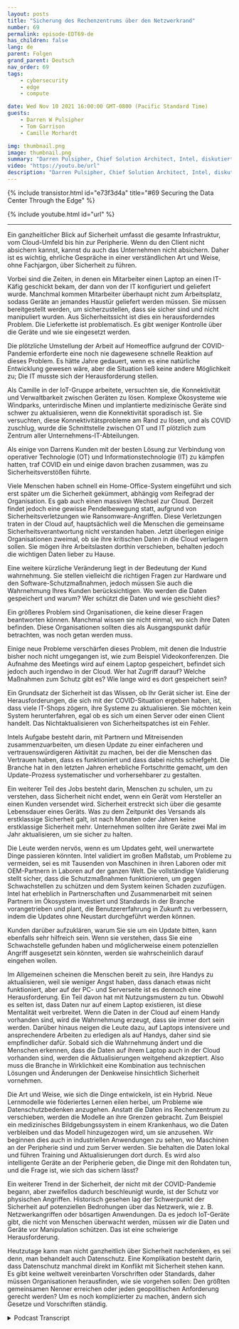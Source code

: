 ```yaml
---
layout: posts
title: "Sicherung des Rechenzentrums über den Netzwerkrand"
number: 69
permalink: episode-EDT69-de
has_children: false
lang: de
parent: Folgen
grand_parent: Deutsch
nav_order: 69
tags:
    - cybersecurity
    - edge
    - compute

date: Wed Nov 10 2021 16:00:00 GMT-0800 (Pacific Standard Time)
guests:
    - Darren W Pulsipher
    - Tom Garrison
    - Camille Morhardt

img: thumbnail.png
image: thumbnail.png
summary: "Darren Pulsipher, Chief Solution Architect, Intel, diskutiert zusammen mit seinen Kollegen von Intel und Podcast-Moderatoren Tom Garrison, VP of Client Security, und Camille Morhardt, Director of Security Innovation and Communication, die Sicherung des Rechenzentrums über den Edge-Bereich."
video: "https://youtu.be/url"
description: "Darren Pulsipher, Chief Solution Architect, Intel, diskutiert zusammen mit seinen Kollegen von Intel und Podcast-Moderatoren Tom Garrison, VP of Client Security, und Camille Morhardt, Director of Security Innovation and Communication, die Sicherung des Rechenzentrums über den Edge-Bereich."
---
```


<div>
{% include transistor.html id="e73f3d4a" title="#69 Securing the Data Center Through the Edge" %}

{% include youtube.html id="url" %}
</div>

---

Ein ganzheitlicher Blick auf Sicherheit umfasst die gesamte Infrastruktur, vom Cloud-Umfeld bis hin zur Peripherie. Wenn du den Client nicht absichern kannst, kannst du auch das Unternehmen nicht absichern. Daher ist es wichtig, ehrliche Gespräche in einer verständlichen Art und Weise, ohne Fachjargon, über Sicherheit zu führen.

Vorbei sind die Zeiten, in denen ein Mitarbeiter einen Laptop an einen IT-Käfig geschickt bekam, der dann von der IT konfiguriert und geliefert wurde. Manchmal kommen Mitarbeiter überhaupt nicht zum Arbeitsplatz, sodass Geräte an jemandes Haustür geliefert werden müssen. Sie müssen bereitgestellt werden, um sicherzustellen, dass sie sicher sind und nicht manipuliert wurden. Aus Sicherheitssicht ist dies ein herausforderndes Problem. Die Lieferkette ist problematisch. Es gibt weniger Kontrolle über die Geräte und wie sie eingesetzt werden.

Die plötzliche Umstellung der Arbeit auf Homeoffice aufgrund der COVID-Pandemie erforderte eine noch nie dagewesene schnelle Reaktion auf dieses Problem. Es hätte Jahre gedauert, wenn es eine natürliche Entwicklung gewesen wäre, aber die Situation ließ keine andere Möglichkeit zu; Die IT musste sich der Herausforderung stellen.

Als Camille in der IoT-Gruppe arbeitete, versuchten sie, die Konnektivität und Verwaltbarkeit zwischen Geräten zu lösen. Komplexe Ökosysteme wie Windparks, unterirdische Minen und implantierte medizinische Geräte sind schwer zu aktualisieren, wenn die Konnektivität sporadisch ist. Sie versuchten, diese Konnektivitätsprobleme am Rand zu lösen, und als COVID zuschlug, wurde die Schnittstelle zwischen OT und IT plötzlich zum Zentrum aller Unternehmens-IT-Abteilungen.

Als einige von Darrens Kunden mit der besten Lösung zur Verbindung von operativer Technologie (OT) und Informationstechnologie (IT) zu kämpfen hatten, traf COVID ein und einige davon brachen zusammen, was zu Sicherheitsverstößen führte.

Viele Menschen haben schnell ein Home-Office-System eingeführt und sich erst später um die Sicherheit gekümmert, abhängig vom Reifegrad der Organisation. Es gab auch einen massiven Wechsel zur Cloud. Derzeit findet jedoch eine gewisse Pendelbewegung statt, aufgrund von Sicherheitsverletzungen wie Ransomware-Angriffen. Diese Verletzungen traten in der Cloud auf, hauptsächlich weil die Menschen die gemeinsame Sicherheitsverantwortung nicht verstanden haben. Jetzt überlegen einige Organisationen zweimal, ob sie ihre kritischen Daten in die Cloud verlagern sollen. Sie mögen ihre Arbeitslasten dorthin verschieben, behalten jedoch die wichtigen Daten lieber zu Hause.

Eine weitere kürzliche Veränderung liegt in der Bedeutung der Kund wahrnehmung. Sie stellen vielleicht die richtigen Fragen zur Hardware und den Software-Schutzmaßnahmen, jedoch müssen Sie auch die Wahrnehmung Ihres Kunden berücksichtigen. Wo werden die Daten gespeichert und warum? Wer schützt die Daten und wie geschieht dies?

Ein größeres Problem sind Organisationen, die keine dieser Fragen beantworten können. Manchmal wissen sie nicht einmal, wo sich ihre Daten befinden. Diese Organisationen sollten dies als Ausgangspunkt dafür betrachten, was noch getan werden muss.

Einige neue Probleme verschärfen dieses Problem, mit denen die Industrie bisher noch nicht umgegangen ist, wie zum Beispiel Videokonferenzen. Die Aufnahme des Meetings wird auf einem Laptop gespeichert, befindet sich jedoch auch irgendwo in der Cloud. Wer hat Zugriff darauf? Welche Maßnahmen zum Schutz gibt es? Wie lange wird es dort gespeichert sein?

Ein Grundsatz der Sicherheit ist das Wissen, ob Ihr Gerät sicher ist. Eine der Herausforderungen, die sich mit der COVID-Situation ergeben haben, ist, dass viele IT-Shops zögern, ihre Systeme zu aktualisieren. Sie möchten kein System herunterfahren, egal ob es sich um einen Server oder einen Client handelt. Das Nichtaktualisieren von Sicherheitspatches ist ein Fehler.

Intels Aufgabe besteht darin, mit Partnern und Mitreisenden zusammenzuarbeiten, um diesen Update zu einer einfacheren und vertrauenswürdigeren Aktivität zu machen, bei der die Menschen das Vertrauen haben, dass es funktioniert und dass dabei nichts schiefgeht. Die Branche hat in den letzten Jahren erhebliche Fortschritte gemacht, um den Update-Prozess systematischer und vorhersehbarer zu gestalten.

Ein weiterer Teil des Jobs besteht darin, Menschen zu schulen, um zu verstehen, dass Sicherheit nicht endet, wenn ein Gerät vom Hersteller an einen Kunden versendet wird. Sicherheit erstreckt sich über die gesamte Lebensdauer eines Geräts. Was zu dem Zeitpunkt des Versands als erstklassige Sicherheit galt, ist nach Monaten oder Jahren keine erstklassige Sicherheit mehr. Unternehmen sollten ihre Geräte zwei Mal im Jahr aktualisieren, um sie sicher zu halten.

Die Leute werden nervös, wenn es um Updates geht, weil unerwartete Dinge passieren könnten. Intel validiert im großen Maßstab, um Probleme zu vermeiden, sei es mit Tausenden von Maschinen in ihren Laboren oder mit OEM-Partnern in Laboren auf der ganzen Welt. Die vollständige Validierung stellt sicher, dass die Schutzmaßnahmen funktionieren, um gegen Schwachstellen zu schützen und dem System keinen Schaden zuzufügen. Intel hat erheblich in Partnerschaften und Zusammenarbeit mit seinen Partnern im Ökosystem investiert und Standards in der Branche vorangetrieben und plant, die Benutzererfahrung in Zukunft zu verbessern, indem die Updates ohne Neustart durchgeführt werden können.

Kunden darüber aufzuklären, warum Sie sie um ein Update bitten, kann ebenfalls sehr hilfreich sein. Wenn sie verstehen, dass Sie eine Schwachstelle gefunden haben und möglicherweise einem potenziellen Angriff ausgesetzt sein könnten, werden sie wahrscheinlich darauf eingehen wollen.

Im Allgemeinen scheinen die Menschen bereit zu sein, ihre Handys zu aktualisieren, weil sie weniger Angst haben, dass danach etwas nicht funktioniert, aber auf der PC- und Serverseite ist es dennoch eine Herausforderung. Ein Teil davon hat mit Nutzungsmustern zu tun. Obwohl es selten ist, dass Daten nur auf einem Laptop existieren, ist diese Mentalität weit verbreitet. Wenn die Daten in der Cloud auf einem Handy vorhanden sind, wird die Wahrnehmung erzeugt, dass sie immer dort sein werden. Darüber hinaus neigen die Leute dazu, auf Laptops intensivere und ansprechendere Arbeiten zu erledigen als auf Handys, daher sind sie empfindlicher dafür. Sobald sich die Wahrnehmung ändert und die Menschen erkennen, dass die Daten auf ihrem Laptop auch in der Cloud vorhanden sind, werden die Aktualisierungen weitgehend akzeptiert. Also muss die Branche in Wirklichkeit eine Kombination aus technischen Lösungen und Änderungen der Denkweise hinsichtlich Sicherheit vornehmen.

Die Art und Weise, wie sich die Dinge entwickeln, ist ein Hybrid. Neue Lernmodelle wie föderiertes Lernen eilen herbei, um Probleme wie Datenschutzbedenken anzugehen. Anstatt die Daten ins Rechenzentrum zu verschieben, werden die Modelle an ihre Grenzen gebracht. Zum Beispiel ein medizinisches Bildgebungssystem in einem Krankenhaus, wo die Daten verbleiben und das Modell hinzugezogen wird, um sie anzusehen. Wir beginnen dies auch in industriellen Anwendungen zu sehen, wo Maschinen an der Peripherie sind und zum Server werden. Sie behalten die Daten lokal und führen Training und Aktualisierungen dort durch. Es wird also intelligente Geräte an der Peripherie geben, die Dinge mit den Rohdaten tun, und die Frage ist, wie sich das sichern lässt?

Ein weiterer Trend in der Sicherheit, der nicht mit der COVID-Pandemie begann, aber zweifellos dadurch beschleunigt wurde, ist der Schutz vor physischen Angriffen. Historisch gesehen lag der Schwerpunkt der Sicherheit auf potenziellen Bedrohungen über das Netzwerk, wie z. B. Netzwerkangriffen oder bösartigen Anwendungen. Da es jedoch IoT-Geräte gibt, die nicht von Menschen überwacht werden, müssen wir die Daten und Geräte vor Manipulation schützen. Das ist eine schwierige Herausforderung.

Heutzutage kann man nicht ganzheitlich über Sicherheit nachdenken, es sei denn, man behandelt auch Datenschutz. Eine Komplikation besteht darin, dass Datenschutz manchmal direkt im Konflikt mit Sicherheit stehen kann. Es gibt keine weltweit vereinbarten Vorschriften oder Standards, daher müssen Organisationen herausfinden, wie sie vorgehen sollen: Den größten gemeinsamen Nenner erreichen oder jeden geopolitischen Anforderung gerecht werden? Um es noch komplizierter zu machen, ändern sich Gesetze und Vorschriften ständig.



<details>
<summary> Podcast Transcript </summary>

<p></p>

</details>
